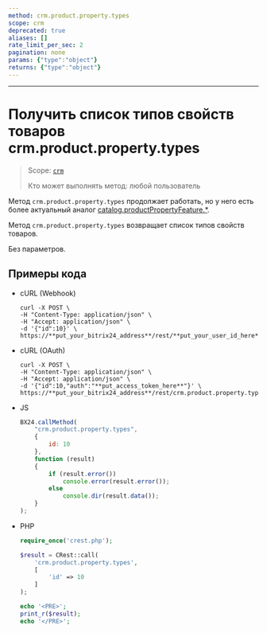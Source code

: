 ```yaml
---
method: crm.product.property.types
scope: crm
deprecated: true
aliases: []
rate_limit_per_sec: 2
pagination: none
params: {"type":"object"}
returns: {"type":"object"}
---
```



---

# Получить список типов свойств товаров crm.product.property.types

> Scope: [`crm`](../../../scopes/permissions.md)
>
> Кто может выполнять метод: любой пользователь



Метод `crm.product.property.types` продолжает работать, но у него есть более актуальный аналог [catalog.productPropertyFeature.*](../../../catalog/product-property-feature/index.md).



Метод `crm.product.property.types` возвращает список типов свойств товаров.

Без параметров.

## Примеры кода





- cURL (Webhook)

    ```http
    curl -X POST \
    -H "Content-Type: application/json" \
    -H "Accept: application/json" \
    -d '{"id":10}' \
    https://**put_your_bitrix24_address**/rest/**put_your_user_id_here**/**put_your_webbhook_here**/crm.product.property.types
   ```

- cURL (OAuth)

    ```http
    curl -X POST \
    -H "Content-Type: application/json" \
    -H "Accept: application/json" \
    -d '{"id":10,"auth":"**put_access_token_here**"}' \
    https://**put_your_bitrix24_address**/rest/crm.product.property.types
    ```

- JS

    ```js
    BX24.callMethod(
        "crm.product.property.types",
        {
            id: 10
        },
        function (result)
        {
            if (result.error())
                console.error(result.error());
            else
                console.dir(result.data());
        }
    );
    ```

- PHP

    ```php
    require_once('crest.php');

    $result = CRest::call(
        'crm.product.property.types',
        [
            'id' => 10
        ]
    );

    echo '<PRE>';
    print_r($result);
    echo '</PRE>';
    ```


